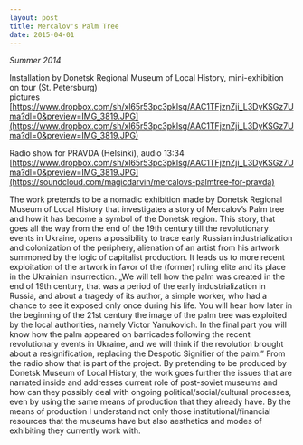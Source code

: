 ```yaml
---
layout: post
title: Mercalov's Palm Tree
date: 2015-04-01
---
```

*Summer 2014*

Installation by Donetsk Regional Museum of Local History, mini-exhibition on tour (St. Petersburg)     
pictures [https://www.dropbox.com/sh/xl65r53pc3pklsg/AAC1TFjznZji_L3DyKSGz7Uma?dl=0&preview=IMG_3819.JPG](https://www.dropbox.com/sh/xl65r53pc3pklsg/AAC1TFjznZji_L3DyKSGz7Uma?dl=0&preview=IMG_3819.JPG)

Radio show for PRAVDA (Helsinki), audio 13:34       
[https://www.dropbox.com/sh/xl65r53pc3pklsg/AAC1TFjznZji_L3DyKSGz7Uma?dl=0&preview=IMG_3819.JPG](https://soundcloud.com/magicdarvin/mercalovs-palmtree-for-pravda)

The work pretends to be a nomadic exhibition made by Donetsk Regional Museum of Local History that investigates a story of Mercalov’s Palm tree and how it has become a symbol of the Donetsk region. This story, that goes all the way from the end of the 19th century till the revolutionary events in Ukraine, opens a possibility to trace early Russian industrialization and colonization of the periphery, alienation of an artist from his artwork summoned by the logic of capitalist production. It leads us to more recent exploitation of the artwork in favor of the (former) ruling elite and its place in the Ukrainian insurrection.
„We will tell how the palm was created in the end of 19th century, that was a period of the early industrialization in Russia, and about a tragedy of its author, a simple worker, who had a chance to see it exposed only once during his life. You will hear how later in the beginning of the 21st century the image of the palm tree was exploited by the local authorities, namely Victor Yanukovich. In the final part you will know how the palm appeared on barricades following the recent revolutionary events in Ukraine, and we will think if the revolution brought about a resignification, replacing the Despotic Signifier of the palm.”
From the radio show that is part of the project.
By pretending to be produced by Donetsk Museum of Local History, the work goes further the issues that are narrated inside and addresses current role of post-soviet museums and how can they possibly deal with ongoing political/social/cultural processes, even by using the same means of production that they already have. By the means of production I understand not only those institutional/financial resources that the museums have but also aesthetics and modes of exhibiting they currently work with.
